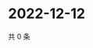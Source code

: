 # 2022-12-12

共 0 条

<!-- BEGIN WEIBO -->
<!-- 最后更新时间 Mon Dec 12 2022 10:12:14 GMT+0800 (China Standard Time) -->

<!-- END WEIBO -->
